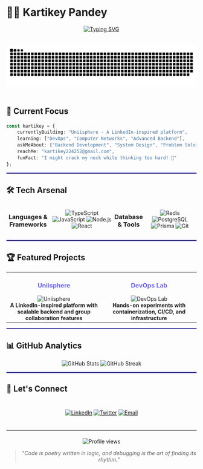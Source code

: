 # 👨‍💻 Kartikey Pandey

<div align="center">

[![Typing SVG](https://readme-typing-svg.demolab.com?font=Fira+Code&weight=600&size=32&duration=3000&pause=1000&color=6C63FF&center=true&vCenter=true&random=false&width=600&lines=Backend+Developer;DevOps+Enthusiast;Problem+Solver)](https://git.io/typing-svg)

<img src="https://raw.githubusercontent.com/Platane/snk/output/github-contribution-grid-snake.svg" alt="snake" style="margin: 20px 0;"/>

</div>

## 🎯 Current Focus

```typescript
const kartikey = {
    currentlyBuilding: "Uniisphere - A LinkedIn-inspired platform",
    learning: ["DevOps", "Computer Networks", "Advanced Backend"],
    askMeAbout: ["Backend Development", "System Design", "Problem Solving"],
    reachMe: "kartikey224252@gmail.com",
    funFact: "I might crack my neck while thinking too hard! 🤔"
};
```

<hr style="border: 1px solid #6C63FF;">

## 🛠️ Tech Arsenal

<div align="center" style="display: flex; justify-content: space-evenly;">

### Languages & Frameworks
![TypeScript](https://img.shields.io/badge/TypeScript-%23007ACC.svg?style=for-the-badge&logo=typescript&logoColor=white&color=000000)
![JavaScript](https://img.shields.io/badge/JavaScript-%23323330.svg?style=for-the-badge&logo=javascript&logoColor=%23F7DF1E&color=000000)
![Node.js](https://img.shields.io/badge/Node.js-6DA55F?style=for-the-badge&logo=node.js&logoColor=white&color=000000)
![React](https://img.shields.io/badge/React-%2320232a.svg?style=for-the-badge&logo=react&logoColor=%2361DAFB&color=000000)

### Database & Tools
![Redis](https://img.shields.io/badge/Redis-%23DD0031.svg?style=for-the-badge&logo=redis&logoColor=white&color=000000)
![PostgreSQL](https://img.shields.io/badge/PostgreSQL-%23316192.svg?style=for-the-badge&logo=postgresql&logoColor=white&color=000000)
![Prisma](https://img.shields.io/badge/Prisma-3982CE?style=for-the-badge&logo=Prisma&logoColor=white&color=000000)
![Git](https://img.shields.io/badge/Git-%23F05033.svg?style=for-the-badge&logo=git&logoColor=white&color=000000)

</div>

<hr style="border: 1px solid #6C63FF;">

## 🏆 Featured Projects

<div align="center">

<table>
  <tr>
    <td width="50%">
      <h3 align="center" style="color: #6C63FF;">Uniisphere</h3>
      <div align="center">  
        <img src="https://github-readme-stats.vercel.app/api/pin/?username=Donniedarko45&repo=uniisphere&theme=tokyonight" alt="Uniisphere"/>
        <br/>
        <span><strong>A LinkedIn-inspired platform with scalable backend and group collaboration features</strong></span>
      </div>
    </td>
    <td width="50%">
      <h3 align="center" style="color: #6C63FF;">DevOps Lab</h3>
      <div align="center">
        <img src="https://github-readme-stats.vercel.app/api/pin/?username=Donniedarko45&repo=devops-lab&theme=tokyonight" alt="DevOps Lab"/>
        <br/>
        <span><strong>Hands-on experiments with containerization, CI/CD, and infrastructure</strong></span>
      </div>
    </td>
  </tr>
</table>

</div>

<hr style="border: 1px solid #6C63FF;">

## 📊 GitHub Analytics

<div align="center">
  <img width="30%" height="195px" src="https://github-readme-stats.vercel.app/api?username=Donniedarko45&show_icons=true&theme=tokyonight&hide_border=true&count_private=true" alt="GitHub Stats"/>
  <img width="49%" height="195px" src="https://streak-stats.demolab.com?user=Donniedarko45&theme=tokyonight&hide_border=true" alt="GitHub Streak"/>

</div>

<hr style="border: 1px solid #6C63FF;">

## 🤝 Let's Connect

<div align="center" style="padding: 10px;">

[![LinkedIn](https://img.shields.io/badge/LinkedIn-%230077B5.svg?style=for-the-badge&logo=linkedin&logoColor=white&color=000000)](https://www.linkedin.com/in/kartikeypandey45/)
[![Twitter](https://img.shields.io/badge/Twitter-%231DA1F2.svg?style=for-the-badge&logo=Twitter&logoColor=white&color=000000)](https://x.com/hellomewhat)
[![Email](https://img.shields.io/badge/Email-D14836?style=for-the-badge&logo=gmail&logoColor=white&color=000000)](mailto:kartikey224252@gmail.com)

</div>

---

<div align="center" style="margin-top: 20px;">
  <img src="https://komarev.com/ghpvc/?username=Donniedarko45&style=flat-square&color=6C63FF" alt="Profile views"/>
  
> *"Code is poetry written in logic, and debugging is the art of finding its rhythm."*
</div>
